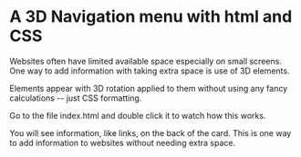 # A 3D Navigation menu with html and CSS

Websites often have limited available space especially on small screens. One way to add information with taking extra space is use of 3D elements. 

Elements appear with 3D rotation applied to them without using any fancy calculations -- just CSS formatting.

Go to the file index.html and double click it to watch how this works.

You will see information, like links, on the back of the card. This is one way to add information to websites without needing extra space.


